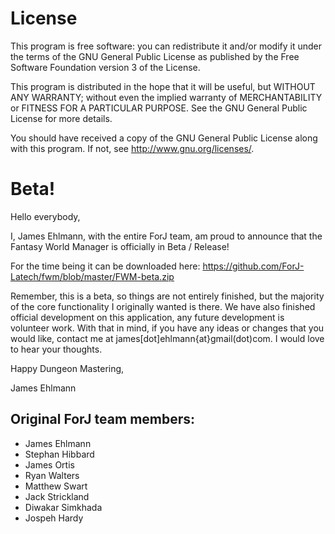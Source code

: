 # License
This program is free software: you can redistribute it and/or modify
it under the terms of the GNU General Public License as published by
the Free Software Foundation version 3 of the License.

This program is distributed in the hope that it will be useful,
but WITHOUT ANY WARRANTY; without even the implied warranty of
MERCHANTABILITY or FITNESS FOR A PARTICULAR PURPOSE.  See the
GNU General Public License for more details.

You should have received a copy of the GNU General Public License
along with this program.  If not, see <http://www.gnu.org/licenses/>.


# Beta!

Hello everybody,

I, James Ehlmann, with the entire ForJ team, am proud to announce that the Fantasy World Manager is officially in Beta / Release!

For the time being it can be downloaded here: https://github.com/ForJ-Latech/fwm/blob/master/FWM-beta.zip

Remember, this is a beta, so things are not entirely finished, but the majority of the core functionality I originally wanted is there. We have also finished official development on this application, any future development is volunteer work. With that in mind, if you have any ideas or changes that you would like, contact me at james[dot]ehlmann{at}gmail(dot)com. I would love to hear your thoughts.

Happy Dungeon Mastering,

James Ehlmann


## Original ForJ team members:
* James Ehlmann
* Stephan Hibbard
* James Ortis
* Ryan Walters
* Matthew Swart
* Jack Strickland
* Diwakar Simkhada
* Jospeh Hardy
